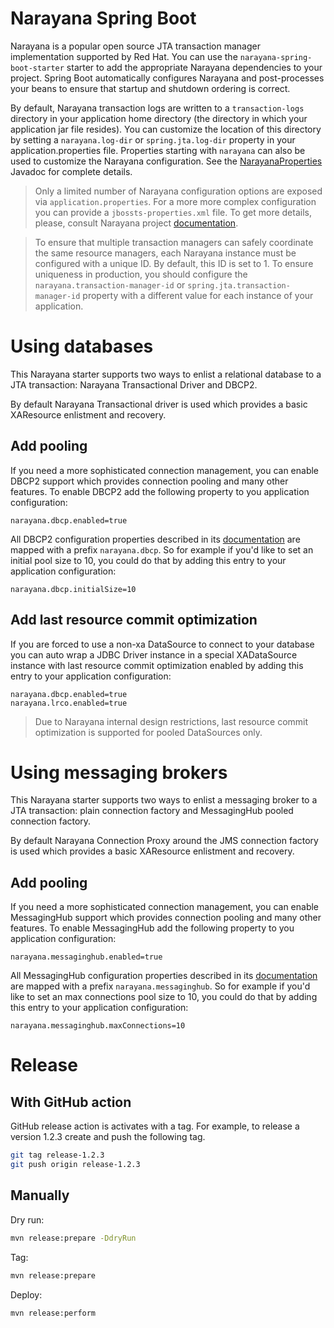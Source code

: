 # Narayana Spring Boot

Narayana is a popular open source JTA transaction manager implementation supported by Red Hat.
You can use the `narayana-spring-boot-starter` starter to add the appropriate Narayana dependencies to your project.
Spring Boot automatically configures Narayana and post-processes your beans to ensure that startup and shutdown ordering
is correct.

By default, Narayana transaction logs are written to a `transaction-logs` directory in your application home directory
(the directory in which your application jar file resides). You can customize the location of this directory by setting
a `narayana.log-dir` or `spring.jta.log-dir` property in your application.properties file. Properties starting with
`narayana` can also be used to customize the Narayana configuration. See the
[NarayanaProperties](narayana-spring-boot-core/src/main/java/me/snowdrop/boot/narayana/core/properties/NarayanaProperties.java)
Javadoc for complete details.

> Only a limited number of Narayana configuration options are exposed via `application.properties`. For a more
more complex configuration you can provide a `jbossts-properties.xml` file. To get more details, please, consult
Narayana project [documentation](http://narayana.io/docs/project/index.html).

> To ensure that multiple transaction managers can safely coordinate the same resource managers, each Narayana instance
must be configured with a unique ID. By default, this ID is set to 1. To ensure uniqueness in production, you should
configure the `narayana.transaction-manager-id` or `spring.jta.transaction-manager-id` property with a different value
for each instance of your application.

# Using databases

This Narayana starter supports two ways to enlist a relational database to a JTA transaction: Narayana Transactional
Driver and DBCP2.

By default Narayana Transactional driver is used which provides a basic XAResource enlistment and recovery.

## Add pooling

If you need a more sophisticated connection management, you can enable DBCP2 support which provides connection pooling
and many other features. To enable DBCP2 add the following property to you application configuration:
```
narayana.dbcp.enabled=true
```
All DBCP2 configuration properties described in its
[documentation](https://commons.apache.org/proper/commons-dbcp/configuration.html) are mapped with a prefix
`narayana.dbcp`. So for example if you'd like to set an initial pool size to 10, you could do that by adding this entry
to your application configuration:
```
narayana.dbcp.initialSize=10
```

## Add last resource commit optimization

If you are forced to use a non-xa DataSource to connect to your database you can auto wrap a JDBC Driver instance in a
special XADataSource instance with last resource commit optimization enabled by adding this entry to your application
configuration:
```
narayana.dbcp.enabled=true
narayana.lrco.enabled=true
```

> Due to Narayana internal design restrictions, last resource commit optimization is supported for pooled DataSources only.

# Using messaging brokers

This Narayana starter supports two ways to enlist a messaging broker to a JTA transaction: plain connection
factory and MessagingHub pooled connection factory.

By default Narayana Connection Proxy around the JMS connection factory is used which provides a basic XAResource enlistment and recovery.

## Add pooling

If you need a more sophisticated connection management, you can enable MessagingHub support which provides connection pooling
and many other features. To enable MessagingHub add the following property to you application configuration:
```
narayana.messaginghub.enabled=true
```
All MessagingHub configuration properties described in its [documentation](https://github.com/messaginghub/pooled-jms/blob/master/pooled-jms-docs/Configuration.md) are mapped with a prefix `narayana.messaginghub`. So for example if you'd like to set an max connections pool size to 10, you could do that by adding this entry to your application configuration:
```
narayana.messaginghub.maxConnections=10
```

# Release

## With GitHub action

GitHub release action is activates with a tag.
For example, to release a version 1.2.3 create and push the following tag. 
```bash
git tag release-1.2.3
git push origin release-1.2.3
```

## Manually

Dry run:
```bash
mvn release:prepare -DdryRun
```

Tag:
```bash
mvn release:prepare
```

Deploy:
```bash
mvn release:perform
```
